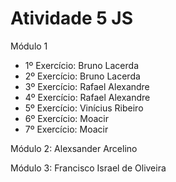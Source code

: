 # Atividade 5 JS

Módulo 1
- 1º Exercício: Bruno Lacerda
- 2º Exercício: Bruno Lacerda
- 3º Exercício: Rafael Alexandre
- 4º Exercício: Rafael Alexandre
- 5º Exercício: Vinícius Ribeiro
- 6º Exercício: Moacir
- 7º Exercício: Moacir

Módulo 2: Alexsander Arcelino

Módulo 3: Francisco Israel de Oliveira
